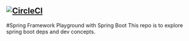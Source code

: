 [![CircleCI](https://circleci.com/gh/nickbar86/pet-clinic/tree/master.svg?style=svg)](https://circleci.com/gh/nickbar86/pet-clinic/tree/master)
--
#Spring Framework Playground with Spring Boot
This repo is to explore spring boot deps and dev concepts. 
